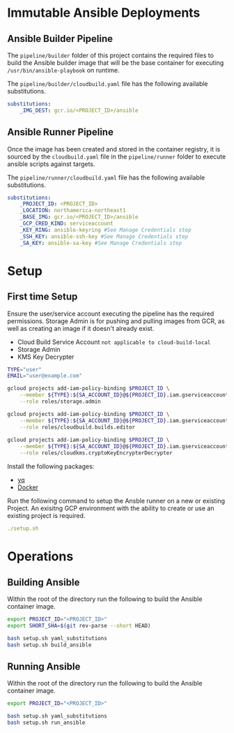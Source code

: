 # Immutable Ansible Deployments

## Ansible Builder Pipeline

The `pipeline/builder` folder of this project contains the required files to build the Ansible builder image that will be the base container for executing `/usr/bin/ansible-playbook` on runtime.

The `pipeline/builder/cloudbuild.yaml` file has the following available substitutions.

```yaml
substitutions:
    _IMG_DEST: gcr.io/<PROJECT_ID>/ansible
```

## Ansible Runner Pipeline
Once the image has been created and stored in the container registry, it is sourced by the `cloudbuild.yaml` file in the `pipeline/runner` folder to execute ansible scripts against targets.

The `pipeline/runner/cloudbuild.yaml` file has the following available substitutions.

```yaml
substitutions:
    _PROJECT_ID: <PROJECT_ID>
    _LOCATION: northamerica-northeast1
    _BASE_IMG: gcr.io/<PROJECT_ID>/ansible
    _GCP_CRED_KIND: serviceaccount
    _KEY_RING: ansible-keyring #See Manage Credentials step
    _SSH_KEY: ansible-ssh-key #See Manage Credentials step
    _SA_KEY: ansible-sa-key #See Manage Credentials step
```

# Setup

## First time Setup

Ensure the user/service account executing the pipeline has the required permissions. Storage Admin is for pushing and pulling images from GCR, as well as creating an image if it doesn't already exist.

  - Cloud Build Service Account `not applicable to cloud-build-local`
  - Storage Admin
  - KMS Key Decrypter

```sh
TYPE="user"
EMAIL="user@example.com"

gcloud projects add-iam-policy-binding $PROJECT_ID \
    --member ${TYPE}:${SA_ACCOUNT_ID}@${PROJECT_ID}.iam.gserviceaccount.com \
    --role roles/storage.admin

gcloud projects add-iam-policy-binding $PROJECT_ID \
    --member ${TYPE}:${SA_ACCOUNT_ID}@${PROJECT_ID}.iam.gserviceaccount.com \
    --role roles/cloudbuild.builds.editor  
    
gcloud projects add-iam-policy-binding $PROJECT_ID \
    --member ${TYPE}:${SA_ACCOUNT_ID}@${PROJECT_ID}.iam.gserviceaccount.com \
    --role roles/cloudkms.cryptoKeyEncrypterDecrypter
```

Install the following packages:

- [yq](https://mikefarah.gitbook.io/yq/)
- [Docker](https://docs.docker.com/engine/install/)

Run the following command to setup the Ansble runner on a new or existing Project. An exisitng GCP environment with the ability to create or use an existing project is required.

```yaml
./setup.sh
```

# Operations
## Building Ansible
Within the root of the directory run the following to build the Ansible container image.

```sh
export PROJECT_ID="<PROJECT_ID>"
export SHORT_SHA=$(git rev-parse --short HEAD)

bash setup.sh yaml_substitutions
bash setup.sh build_ansible
```

## Running Ansible
Within the root of the directory run the following to build the Ansible container image.

```sh
export PROJECT_ID="<PROJECT_ID>"

bash setup.sh yaml_substitutions
bash setup.sh run_ansible
```

